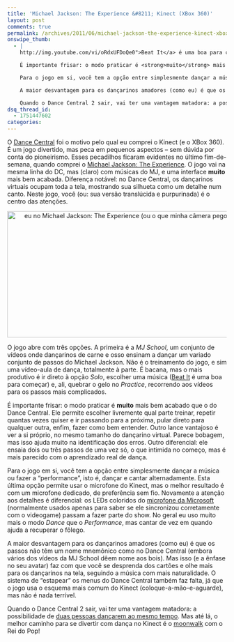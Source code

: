 ```yaml
---
title: 'Michael Jackson: The Experience &#8211; Kinect (XBox 360)'
layout: post
comments: true
permalink: /archives/2011/06/michael-jackson-the-experience-kinect-xbox-360.html/
onswipe_thumb:
  - |
    http://img.youtube.com/vi/oRdxUFDoQe0">Beat It</a> é uma boa para começar) e, ali, quebrar o gelo no <em>Practice</em>, recorrendo aos vídeos para os passos mais complicados.

    É importante frisar: o modo praticar é <strong>muito</strong> mais bem acabado que o do Dance Central. Ele permite escolher livremente qual parte treinar, repetir quantas vezes quiser e ir passando para a próxima, pular direto para qualquer outra, enfim, fazer como bem entender. Outro lance vantajoso é ver a si próprio, no mesmo tamanho do dançarino virtual. Parece bobagem, mas isso ajuda muito na identificação dos erros. Outro diferencial: ele ensaia dois ou três passos de uma vez só, o que intimida no começo, mas é mais parecido com o aprendizado real de dança.

    Para o jogo em si, você tem a opção entre simplesmente dançar a música ou fazer a "performance", isto é, dançar e cantar alternadamente. Esta última opção permite usar o microfone do Kinect, mas o melhor resultado é com um microfone dedicado, de preferência sem fio. Novamente a atenção aos detalhes é diferencial: os LEDs coloridos do <a href="http://www.amazon.com/Xbox-360-Wireless-Microphone/dp/tags-on-product/B002EWD09A">microfone da Microsoft</a> (normalmente usados apenas para saber se ele sincronizou corretamente com o videogame) passam a fazer parte do show. No geral eu uso muito mais o modo <em>Dance</em> que o <em>Performance</em>, mas cantar de vez em quando ajuda a recuperar o fôlego.

    A maior desvantagem para os dançarinos amadores (como eu) é que os passos não têm um nome mnemônico como no Dance Central (embora vários dos vídeos da MJ School dêem nome aos bois). Mas isso (e a ênfase no seu avatar) faz com que você se desprenda dos cartões e olhe mais para os dançarinos na tela, seguindo a música com mais naturalidade. O sistema de "estapear" os menus do Dance Central também faz falta, já que o jogo usa o esquema mais comum do Kinect (coloque-a-mão-e-aguarde), mas não é nada terrível.

    Quando o Dance Central 2 sair, vai ter uma vantagem matadora: a possibilidade de <a href="http://www.youtube.com/watch?v=wQv-OEjh1So">duas pessoas dançarem ao mesmo tempo</a>. Mas até lá, o melhor caminho para se divertir com dança no Kinect é o <a href="http://www.youtube.com/watch?v=n_3v-_p3ESo">moonwalk</a> com o Rei do Pop!/0.jpg
dsq_thread_id:
  - 1751447602
categories:
---
```

O [Dance Central][1] foi o motivo pelo qual eu comprei o Kinect (e o XBox 360). É um jogo divertido, mas peca em pequenos aspectos &#8211; sem dúvida por conta do pioneirismo. Esses pecadilhos ficaram evidentes no último fim-de-semana, quando comprei o [Michael Jackson: The Experience][2]. O jogo vai na mesma linha do DC, mas (claro) com músicas do MJ, e uma interface **muito** mais bem acabada. Diferença notável: no Dance Central, os dançarinos virtuais ocupam toda a tela, mostrando sua silhueta como um detalhe num canto. Neste jogo, você (ou: sua versão translúcida e purpurinada) é o centro das atenções.

<p style="text-align: center;">
  <img class="aligncenter size-full wp-image-6057" title="eu no Michael Jackson: The Experience (ou o que minha câmera pegou no timer)" src="//chester.me/wp-content/uploads/2011/06/chester_mj_experience.jpg" alt="eu no Michael Jackson: The Experience (ou o que minha câmera pegou no timer)" width="600" height="290" />
</p>

O jogo abre com três opções. A primeira é a *MJ School*, um conjunto de vídeos onde dançarinos de carne e osso ensinam a dançar um variado conjunto de passos do Michael Jackson. Não é o treinamento do jogo, e sim uma vídeo-aula de dança, totalmente à parte. É bacana, mas o mais produtivo é ir direto à opção *Solo*, escolher uma música ([Beat It][3] é uma boa para começar) e, ali, quebrar o gelo no *Practice*, recorrendo aos vídeos para os passos mais complicados.

É importante frisar: o modo praticar é **muito** mais bem acabado que o do Dance Central. Ele permite escolher livremente qual parte treinar, repetir quantas vezes quiser e ir passando para a próxima, pular direto para qualquer outra, enfim, fazer como bem entender. Outro lance vantajoso é ver a si próprio, no mesmo tamanho do dançarino virtual. Parece bobagem, mas isso ajuda muito na identificação dos erros. Outro diferencial: ele ensaia dois ou três passos de uma vez só, o que intimida no começo, mas é mais parecido com o aprendizado real de dança.

Para o jogo em si, você tem a opção entre simplesmente dançar a música ou fazer a &#8220;performance&#8221;, isto é, dançar e cantar alternadamente. Esta última opção permite usar o microfone do Kinect, mas o melhor resultado é com um microfone dedicado, de preferência sem fio. Novamente a atenção aos detalhes é diferencial: os LEDs coloridos do [microfone da Microsoft][4] (normalmente usados apenas para saber se ele sincronizou corretamente com o videogame) passam a fazer parte do show. No geral eu uso muito mais o modo *Dance* que o *Performance*, mas cantar de vez em quando ajuda a recuperar o fôlego.

A maior desvantagem para os dançarinos amadores (como eu) é que os passos não têm um nome mnemônico como no Dance Central (embora vários dos vídeos da MJ School dêem nome aos bois). Mas isso (e a ênfase no seu avatar) faz com que você se desprenda dos cartões e olhe mais para os dançarinos na tela, seguindo a música com mais naturalidade. O sistema de &#8220;estapear&#8221; os menus do Dance Central também faz falta, já que o jogo usa o esquema mais comum do Kinect (coloque-a-mão-e-aguarde), mas não é nada terrível.

Quando o Dance Central 2 sair, vai ter uma vantagem matadora: a possibilidade de [duas pessoas dançarem ao mesmo tempo][5]. Mas até lá, o melhor caminho para se divertir com dança no Kinect é o [moonwalk][6] com o Rei do Pop!

 [1]: http://
 [2]: http://www.submarino.com.br/produto/12/23799643/game+michael+jackson:+the+experience+-+x360?franq=273452
 [3]: http://www.youtube.com/watch?v=oRdxUFDoQe0
 [4]: http://www.amazon.com/Xbox-360-Wireless-Microphone/dp/tags-on-product/B002EWD09A
 [5]: http://www.youtube.com/watch?v=wQv-OEjh1So
 [6]: http://www.youtube.com/watch?v=n_3v-_p3ESo
